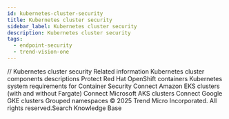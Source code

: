 ```yaml
---
id: kubernetes-cluster-security
title: Kubernetes cluster security
sidebar_label: Kubernetes cluster security
description: Kubernetes cluster security
tags:
  - endpoint-security
  - trend-vision-one
---
```


/*<![CDATA[*/ $('#title').html($('meta[name=map-description]').attr('content')); /*]]>*/ Kubernetes cluster security Related information Kubernetes cluster components descriptions Protect Red Hat OpenShift containers Kubernetes system requirements for Container Security Connect Amazon EKS clusters (with and without Fargate) Connect Microsoft AKS clusters Connect Google GKE clusters Grouped namespaces © 2025 Trend Micro Incorporated. All rights reserved.Search Knowledge Base